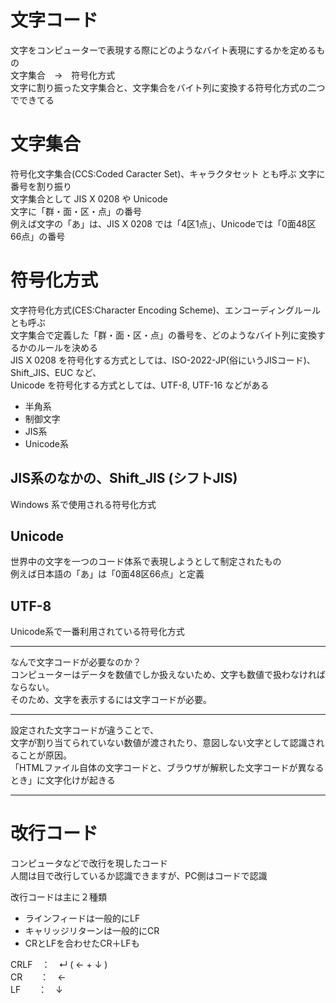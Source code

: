 # 文字コード
文字をコンピューターで表現する際にどのようなバイト表現にするかを定めるもの  
文字集合　→　符号化方式  
文字に割り振った文字集合と、文字集合をバイト列に変換する符号化方式の二つでできてる  

# 文字集合 
符号化文字集合(CCS:Coded Caracter Set)、キャラクタセット とも呼ぶ
文字に番号を割り振り  
文字集合として JIS X 0208 や Unicode  
文字に「群・面・区・点」の番号  
例えば文字の「あ」は、JIS X 0208 では「4区1点」、Unicodeでは「0面48区66点」の番号  

# 符号化方式  
文字符号化方式(CES:Character Encoding Scheme)、エンコーディングルール とも呼ぶ  
文字集合で定義した「群・面・区・点」の番号を、どのようなバイト列に変換するかのルールを決める  
JIS X 0208 を符号化する方式としては、ISO-2022-JP(俗にいうJISコード)、Shift_JIS、EUC など、  
Unicode を符号化する方式としては、UTF-8, UTF-16 などがある  

- 半角系
- 制御文字
- JIS系
- Unicode系

## JIS系のなかの、Shift_JIS (シフトJIS)  
Windows 系で使用される符号化方式  
## Unicode  
世界中の文字を一つのコード体系で表現しようとして制定されたもの  
例えば日本語の「あ」は「0面48区66点」と定義  
## UTF-8  
Unicode系で一番利用されている符号化方式  

***
なんで文字コードが必要なのか？  
コンピューターはデータを数値でしか扱えないため、文字も数値で扱わなければならない。  
そのため、文字を表示するには文字コードが必要。  
***
設定された文字コードが違うことで、  
文字が割り当てられていない数値が渡されたり、意図しない文字として認識されることが原因。  
「HTMLファイル自体の文字コードと、ブラウザが解釈した文字コードが異なるとき」に文字化けが起きる  
***
# 改行コード  
コンピュータなどで改行を現したコード  
人間は目で改行しているか認識できますが、PC側はコードで認識  

改行コードは主に２種類  
- ラインフィードは一般的にLF  
- キャリッジリターンは一般的にCR  
- CRとLFを合わせたCR＋LFも  

CRLF　：　↵ ( ← + ↓ )  
CR　　：　←  
LF　　：　↓  

